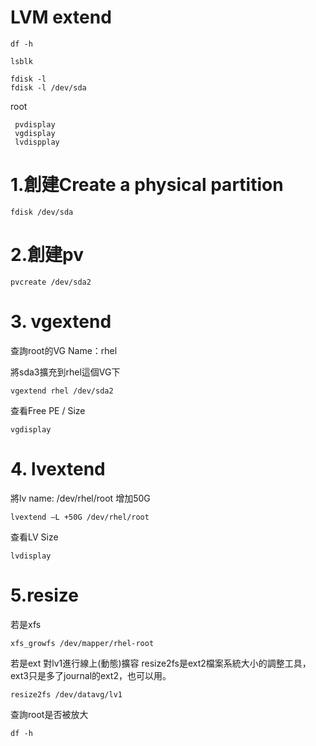  # LVM extend
 ```
 df -h 
 
 lsblk

 fdisk -l 
 fdisk -l /dev/sda
```

root
```
 pvdisplay
 vgdisplay
 lvdispplay
```








# 1.創建Create a physical partition
```
fdisk /dev/sda
```

# 2.創建pv
```
pvcreate /dev/sda2
```

# 3. vgextend   
查詢root的VG Name：rhel

將sda3擴充到rhel這個VG下

```
vgextend rhel /dev/sda2
```
查看Free  PE / Size 
```
vgdisplay 
```
 

# 4. lvextend     

將lv name: /dev/rhel/root 增加50G
```
lvextend –L +50G /dev/rhel/root
```
查看LV Size
```
lvdisplay
```
 


# 5.resize
若是xfs
```
xfs_growfs /dev/mapper/rhel-root
```

若是ext
對lv1進行線上(動態)擴容 resize2fs是ext2檔案系統大小的調整工具，ext3只是多了journal的ext2，也可以用。
```
resize2fs /dev/datavg/lv1     
```    


查詢root是否被放大
```
df -h
```